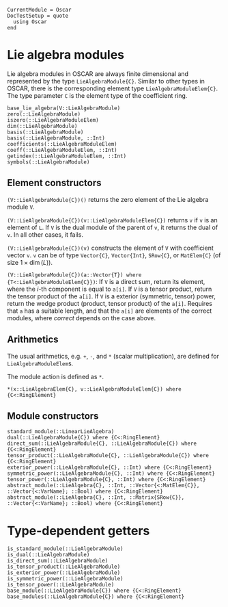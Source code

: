 ```@meta
CurrentModule = Oscar
DocTestSetup = quote
  using Oscar
end
```

# Lie algebra modules

Lie algebra modules in OSCAR are always finite dimensional and represented by the type
`LieAlgebraModule{C}`. Similar to other types in OSCAR, there is the corresponding
element type `LieAlgebraModuleElem{C}`.
The type parameter `C` is the element type of the coefficient ring.

```@docs
base_lie_algebra(V::LieAlgebraModule)
zero(::LieAlgebraModule)
iszero(::LieAlgebraModuleElem)
dim(::LieAlgebraModule)
basis(::LieAlgebraModule)
basis(::LieAlgebraModule, ::Int)
coefficients(::LieAlgebraModuleElem)
coeff(::LieAlgebraModuleElem, ::Int)
getindex(::LieAlgebraModuleElem, ::Int)
symbols(::LieAlgebraModule)
```

## Element constructors

`(V::LieAlgebraModule{C})()` returns the zero element of the Lie algebra module `V`.

`(V::LieAlgebraModule{C})(v::LieAlgebraModuleElem{C})` returns `v` if `v` is an element of `L`. If `V` is the dual module of the parent of `v`, it returns the dual of `v`. In all other cases, it fails.

`(V::LieAlgebraModule{C})(v)` constructs the element of `V` with coefficient vector `v`. `v` can be of type `Vector{C}`, `Vector{Int}`, `SRow{C}`, or `MatElem{C}` (of size $1 \times \dim(L)$).

`(V::LieAlgebraModule{C})(a::Vector{T}) where {T<:LieAlgebraModuleElem{C}})`: If `V` is a direct sum, return its element, where the $i$-th component is equal to `a[i]`.
If `V` is a tensor product, return the tensor product of the `a[i]`.
If `V` is a exterior (symmetric, tensor) power, return the wedge product
(product, tensor product) of the `a[i]`.
Requires that `a` has a suitable length, and that the `a[i]` are elements of the correct modules,
where _correct_ depends on the case above.


## Arithmetics
The usual arithmetics, e.g. `+`, `-`, and `*` (scalar multiplication), are defined for `LieAlgebraModuleElem`s.

The module action is defined as `*`.
```@docs
*(x::LieAlgebraElem{C}, v::LieAlgebraModuleElem{C}) where {C<:RingElement}
```

## Module constructors

```@docs
standard_module(::LinearLieAlgebra)
dual(::LieAlgebraModule{C}) where {C<:RingElement}
direct_sum(::LieAlgebraModule{C}, ::LieAlgebraModule{C}) where {C<:RingElement}
tensor_product(::LieAlgebraModule{C}, ::LieAlgebraModule{C}) where {C<:RingElement}
exterior_power(::LieAlgebraModule{C}, ::Int) where {C<:RingElement}
symmetric_power(::LieAlgebraModule{C}, ::Int) where {C<:RingElement}
tensor_power(::LieAlgebraModule{C}, ::Int) where {C<:RingElement}
abstract_module(::LieAlgebra{C}, ::Int, ::Vector{<:MatElem{C}}, ::Vector{<:VarName}; ::Bool) where {C<:RingElement}
abstract_module(::LieAlgebra{C}, ::Int, ::Matrix{SRow{C}}, ::Vector{<:VarName}; ::Bool) where {C<:RingElement}
```

# Type-dependent getters

```@docs
is_standard_module(::LieAlgebraModule)
is_dual(::LieAlgebraModule)
is_direct_sum(::LieAlgebraModule)
is_tensor_product(::LieAlgebraModule)
is_exterior_power(::LieAlgebraModule)
is_symmetric_power(::LieAlgebraModule)
is_tensor_power(::LieAlgebraModule)
base_module(::LieAlgebraModule{C}) where {C<:RingElement}
base_modules(::LieAlgebraModule{C}) where {C<:RingElement}
```
